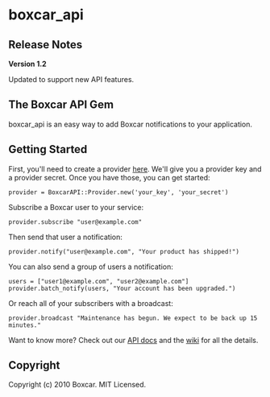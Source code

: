 boxcar_api
=================


Release Notes
----------
**Version 1.2**

Updated to support new API features.


The Boxcar API Gem
-----------------
boxcar_api is an easy way to add Boxcar notifications to your application.

Getting Started
-----------------
First, you'll need to create a provider [here](http://boxcar.io/site/providers). We'll give you a provider key and a provider secret. Once you have those, you can get started:

    provider = BoxcarAPI::Provider.new('your_key', 'your_secret')
    
Subscribe a Boxcar user to your service:
    
    provider.subscribe "user@example.com"

Then send that user a notification:

    provider.notify("user@example.com", "Your product has shipped!")
    
You can also send a group of users a notification:

    users = ["user1@example.com", "user2@example.com"]
    provider.batch_notify(users, "Your account has been upgraded.")
    
Or reach all of your subscribers with a broadcast:

    provider.broadcast "Maintenance has begun. We expect to be back up 15 minutes."
    
Want to know more? Check out our [API docs](http://boxcar.io/help/api/providers) and the [wiki](https://github.com/boxcar/boxcar_api/wiki) for all the details.


Copyright
-----

Copyright (c) 2010 Boxcar. MIT Licensed.

